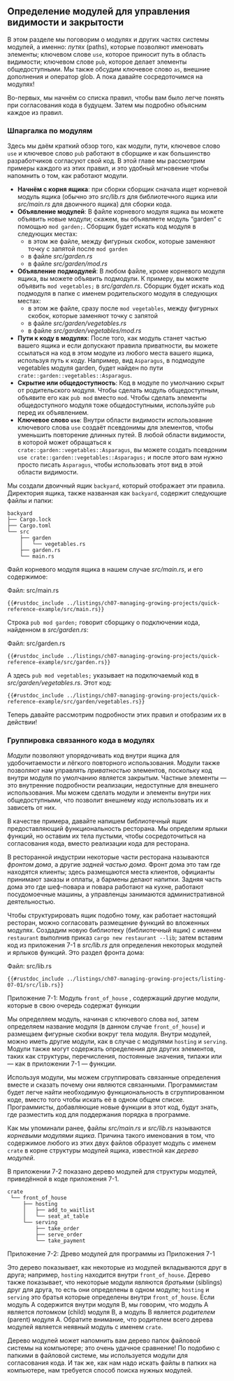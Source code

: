 ## Определение модулей для управления видимости и закрытости

В этом разделе мы поговорим о модулях и других частях системы модулей, а именно: *путях* (paths), которые позволяют именовать элементы; ключевом слове `use`, которое приносит путь в область видимости; ключевом слове `pub`, которое делает элементы общедоступными. Мы также обсудим ключевое слово `as`, внешние дополнения и оператор glob. А пока давайте сосредоточимся на модулях!

Во-первых, мы начнём со списка правил, чтобы вам было легче понять при согласования кода в будущем. Затем мы подробно объясним каждое из правил.

### Шпаргалка по модулям

Здесь мы даём краткий обзор того, как модули, пути, ключевое слово `use` и ключевое слово `pub` работают в сборщике и как большинство разработчиков согласуют свой код. В этой главе мы рассмотрим примеры каждого из этих правил, и это удобный мгновение чтобы напомнить о том, как работают модули.

- **Начнём с корня ящика**: при сборки сборщик сначала ищет корневой модуль ящика (обычно это *src/lib.rs* для библиотечного ящика или *src/main.rs* для двоичного ящика) для сборки кода.
- **Объявление модулей**: В файле корневого модуля ящика вы можете объявить новые модули; скажем, вы объявляете модуль “garden” с помощью `mod garden;`. Сборщик будет искать код модуля в следующих местах:
    - в этом же файле, между фигурных скобок, которые заменяют точку с запятой после `mod garden`
    - в файле *src/garden.rs*
    - в файле *src/garden/mod.rs*
- **Объявление подмодулей**: В любом файле, кроме корневого модуля ящика, вы можете объявить подмодули. К примеру, вы можете объявить  `mod vegetables;` в *src/garden.rs*. Сборщик будет искать код подмодуля в папке с именем родительского модуля в следующих местах:
    - в этом же файле, сразу после `mod vegetables`, между фигурных скобок, которые заменяют точку с запятой
    - в файле *src/garden/vegetables.rs*
    - в файле *src/garden/vegetables/mod.rs*
- **Пути к коду в модулях**: После того, как модуль станет частью вашего ящика и если допускают правила приватности, вы можете ссылаться на код в этом модуле из любого места вашего ящика, используя путь к коду. Например, вид `Asparagus`, в подмодуле vegetables модуля garden, будет найден по пути `crate::garden::vegetables::Asparagus`.
- **Скрытие или общедоступность**: Код в модуле по умолчанию скрыт от родительского модуля. Чтобы сделать модуль общедоступным, объявите его как `pub mod` вместо `mod`. Чтобы сделать элементы общедоступного модуля тоже общедоступными, используйте `pub` перед их объявлением.
- **Ключевое слово `use`**: Внутри области видимости использование ключевого слова `use` создаёт псевдонимы для элементов, чтобы уменьшить повторение длинных путей. В любой области видимости, в которой может обращаться к `crate::garden::vegetables::Asparagus`, вы можете создать псевдоним `use crate::garden::vegetables::Asparagus;` и после этого вам нужно просто писать `Asparagus`, чтобы использовать этот вид в этой области видимости.

Мы создали двоичный ящик `backyard`, который отображает эти правила. Директория ящика, также названная как `backyard`, содержит следующие файлы и папки:

```text
backyard
├── Cargo.lock
├── Cargo.toml
└── src
    ├── garden
    │   └── vegetables.rs
    ├── garden.rs
    └── main.rs
```

Файл корневого модуля ящика в нашем случае  *src/main.rs*, и его содержимое:

<span class="filename">Файл: src/main.rs</span>

```rust,noplayground,ignore
{{#rustdoc_include ../listings/ch07-managing-growing-projects/quick-reference-example/src/main.rs}}
```

Строка `pub mod garden;` говорит сборщику о подключении кода, найденном в *src/garden.rs*:

<span class="filename">Файл: src/garden.rs</span>

```rust,noplayground,ignore
{{#rustdoc_include ../listings/ch07-managing-growing-projects/quick-reference-example/src/garden.rs}}
```

А здесь `pub mod vegetables;` указывает на подключаемый код в *src/garden/vegetables.rs*. Этот код:

```rust,noplayground,ignore
{{#rustdoc_include ../listings/ch07-managing-growing-projects/quick-reference-example/src/garden/vegetables.rs}}
```

Теперь давайте рассмотрим подробности этих правил и отобразим их в действии!

### Группировка связанного кода в модулях

*Модули* позволяют упорядочивать код внутри ящика для удобочитаемости и лёгкого повторного использования. Модули также позволяют нам управлять *приватностью* элементов, поскольку код внутри модуля по умолчанию является закрытым. Частные элементы — это внутренние подробности реализации, недоступные для внешнего использования. Мы можем сделать модули и элементы внутри них общедоступными, что позволит внешнему коду использовать их и зависеть от них.

В качестве примера, давайте напишем библиотечный ящик предоставляющий функциональность ресторана. Мы определим ярлыки функций, но оставим их тела пустыми, чтобы сосредоточиться на согласования кода, вместо реализации кода для ресторана.

В ресторанной индустрии некоторые части ресторана называются *фронтом дома*, а другие *задней частью дома*. Фронт дома это там где находятся клиенты; здесь размещаются места клиентов, официанты принимают заказы и оплаты, а бармены делают напитки. Задняя часть дома это где шеф-повара и повара работают на кухне,  работают посудомоечные машины, а управленцы занимаются административной деятельностью.

Чтобы структурировать ящик подобно тому, как работает настоящий ресторан, можно согласовать размещение функций во вложенных модулях. Создадим новую библиотеку (библиотечный ящик) с именем `restaurant` выполнив приказ `cargo new restaurant --lib`; затем вставим код из приложения 7-1 в *src/lib.rs* для определения некоторых модулей и ярлыков функций. Это раздел фронта дома:

<span class="filename">Файл: src/lib.rs</span>

```rust,noplayground
{{#rustdoc_include ../listings/ch07-managing-growing-projects/listing-07-01/src/lib.rs}}
```

<span class="caption">Приложение 7-1: Модуль <code>front_of_house</code> , содержащий другие модули, которые в свою очередь содержат функции</span>

Мы определяем модуль, начиная с ключевого слова  `mod`, затем определяем название модуля (в данном случае `front_of_house`) и размещаем фигурные скобки вокруг тела модуля. Внутри модулей, можно иметь другие модули, как в случае с модулями `hosting` и `serving`. Модули также могут содержать определения для других элементов, таких как структуры, перечисления, постоянные значения, типажи или — как в приложении 7-1 — функции.

Используя модули, мы можем сгруппировать связанные определения вместе и сказать почему они являются связанными. Программистам будет легче найти необходимую функциональность в сгруппированном коде, вместо того чтобы искать её в одном общем списке. Программисты, добавляющие новые функции в этот код, будут знать, где разместить код для поддержания порядка в программе.

Как мы упоминали ранее, файлы *src/main.rs* и *src/lib.rs* называются *корневыми модулями ящика*. Причина такого именования в том, что содержимое любого из этих двух файлов образует модуль с именем `crate` в корне структуры модулей ящика, известной как *дерево модулей*.

В приложении 7-2 показано дерево модулей для структуры модулей, приведённой в коде приложения 7-1.

```text
crate
 └── front_of_house
     ├── hosting
     │   ├── add_to_waitlist
     │   └── seat_at_table
     └── serving
         ├── take_order
         ├── serve_order
         └── take_payment
```

<span class="caption">Приложение 7-2: Древо модулей для программы из Приложения 7-1</span>

Это дерево показывает, как некоторые из модулей вкладываются друг в друга; например, `hosting` находится внутри `front_of_house`. Дерево также показывает, что некоторые модули являются  *братьями* (siblings) друг для друга, то есть они определены в одном модуле; `hosting` и `serving` это братья которые определены внутри `front_of_house`. Если модуль A содержится внутри модуля B, мы говорим, что модуль A является *потомком* (child) модуля B, а модуль B является *родителем* (parent) модуля A. Обратите внимание, что родителем всего дерева модулей является неявный модуль с именем `crate`.

Дерево модулей может напомнить вам дерево папок файловой системы на компьютере; это очень удачное сравнение! По подобию с папкими в файловой системе, мы используется модули для согласования кода. И так же, как нам надо искать файлы в папких на компьютере, нам требуется способ поиска нужных модулей.

